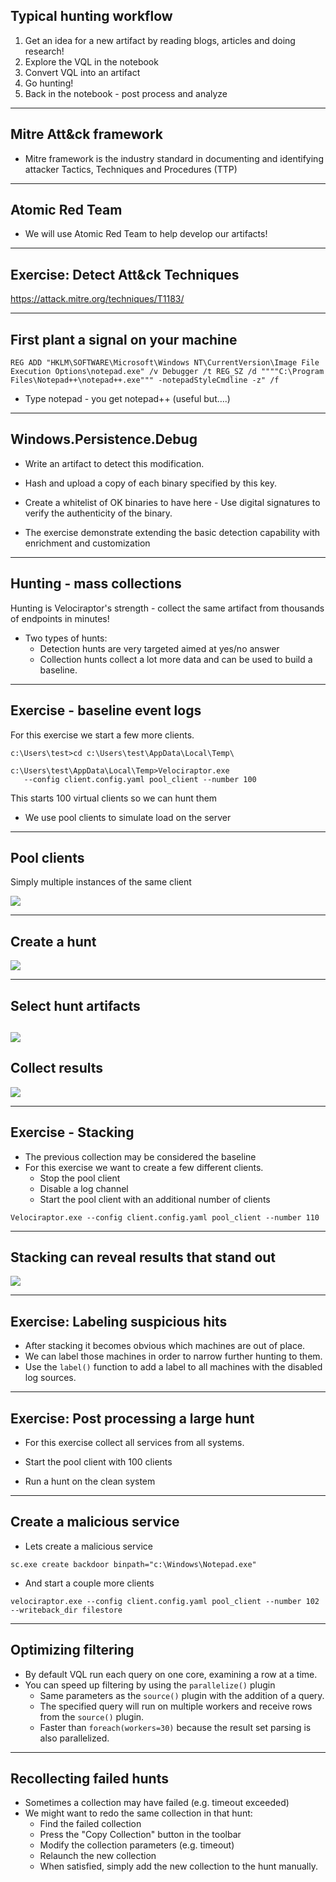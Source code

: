 <!-- .slide: class="content" -->

## Typical hunting workflow

1. Get an idea for a new artifact by reading blogs, articles and doing research!
2. Explore the VQL in the notebook
3. Convert VQL into an artifact
4. Go hunting!
5. Back in the notebook - post process and analyze

---

<!-- .slide: class="content" -->

## Mitre Att&ck framework

* Mitre framework is the industry standard in documenting and
  identifying attacker Tactics, Techniques and Procedures (TTP)

---

<!-- .slide: class="content" -->

## Atomic Red Team

* We will use Atomic Red Team to help develop our artifacts!

---

<!-- .slide: class="content" -->
## Exercise: Detect Att&ck Techniques

https://attack.mitre.org/techniques/T1183/

---

<!-- .slide: class="content" -->
## First plant a signal on your machine

```
REG ADD "HKLM\SOFTWARE\Microsoft\Windows NT\CurrentVersion\Image File Execution Options\notepad.exe" /v Debugger /t REG_SZ /d """"C:\Program Files\Notepad++\notepad++.exe""" -notepadStyleCmdline -z" /f
```

* Type notepad - you get notepad++ (useful but….)

---

<!-- .slide: class="content" -->
## Windows.Persistence.Debug

* Write an artifact to detect this modification.
* Hash and upload a copy of each binary specified by this key.
* Create a whitelist of OK binaries to have here - Use digital
  signatures to verify the authenticity of the binary.

* The exercise demonstrate extending the basic detection capability
  with enrichment and customization

---

<!-- .slide: class="content" -->
## Hunting - mass collections

Hunting is Velociraptor's strength - collect the same artifact from
thousands of endpoints in minutes!

* Two types of hunts:
   * Detection hunts are very targeted aimed at yes/no answer
   * Collection hunts collect a lot more data and can be used to
     build a baseline.

---

<!-- .slide: class="content" -->
## Exercise - baseline event logs

For this exercise we start a few more clients.

```text
c:\Users\test>cd c:\Users\test\AppData\Local\Temp\

c:\Users\test\AppData\Local\Temp>Velociraptor.exe
   --config client.config.yaml pool_client --number 100
```

This starts 100 virtual clients so we can hunt them
* We use pool clients to simulate load on the server

---


<!-- .slide: class="full_screen_diagram" -->
## Pool clients
Simply multiple instances of the same client

![](/modules/bit_log_disable_hunting/pool_clients.png)

---


<!-- .slide: class="full_screen_diagram" -->
## Create a hunt

![](/modules/bit_log_disable_hunting/create-hunt_2.png)

---


<!-- .slide: class="full_screen_diagram" -->
## Select hunt artifacts

![](/modules/bit_log_disable_hunting/create-hunt_3.png)
---


<!-- .slide: class="full_screen_diagram" -->
## Collect results

![](/modules/bit_log_disable_hunting/create-hunt.png)

---


<!-- .slide: class="content" -->
## Exercise - Stacking

* The previous collection may be considered the baseline
* For this exercise we want to create a few different clients.
    * Stop the pool client
    * Disable a log channel
    * Start the pool client with an additional number of clients

```
Velociraptor.exe --config client.config.yaml pool_client --number 110
```

---


<!-- .slide: class="full_screen_diagram" -->
## Stacking can reveal results that stand out

![](/modules/bit_log_disable_hunting/stacking-a-hunt.png)

---

<!-- .slide: class="content" -->

## Exercise: Labeling suspicious hits

* After stacking it becomes obvious which machines are out of place.
* We can label those machines in order to narrow further hunting to them.
* Use the `label()` function to add a label to all machines with the
  disabled log sources.

---

<!-- .slide: class="content" -->

## Exercise: Post processing a large hunt

* For this exercise collect all services from all systems.

* Start the pool client with 100 clients

* Run a hunt on the clean system

---

<!-- .slide: class="content" -->

## Create a malicious service
* Lets create a malicious service
```
sc.exe create backdoor binpath="c:\Windows\Notepad.exe"
```

* And start a couple more clients

```
velociraptor.exe --config client.config.yaml pool_client --number 102 --writeback_dir filestore
```

---

<!-- content optional -->

## Optimizing filtering

* By default VQL run each query on one core, examining a row at a
  time.
* You can speed up filtering by using the `parallelize()` plugin
    * Same parameters as the `source()` plugin with the addition of a
      query.
    * The specified query will run on multiple workers and receive
      rows from the `source()` plugin.
    * Faster than `foreach(workers=30)` because the result set parsing
      is also parallelized.

---

<!-- .slide: class="content" -->

## Recollecting failed hunts

* Sometimes a collection may have failed (e.g. timeout exceeded)
* We might want to redo the same collection in that hunt:
   * Find the failed collection
   * Press the "Copy Collection" button in the toolbar
   * Modify the collection parameters (e.g. timeout)
   * Relaunch the new collection
   * When satisfied, simply add the new collection to the hunt
     manually.
